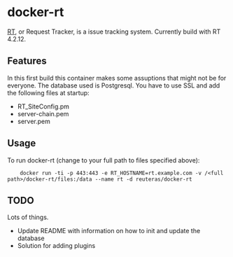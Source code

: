 # docker-rt

[RT](https://www.bestpractical.com/rt/), or Request Tracker, is a issue tracking system. Currently build with RT 4.2.12.

## Features

In this first build this container makes some assuptions that might not be for everyone. The database used is Postgresql. You have to use SSL and add the following files at startup:

* RT_SiteConfig.pm
* server-chain.pem
* server.pem

## Usage

To run docker-rt (change to your full path to files specified above):

        docker run -ti -p 443:443 -e RT_HOSTNAME=rt.example.com -v /<full path>/docker-rt/files:/data --name rt -d reuteras/docker-rt

## TODO
Lots of things.

* Update README with information on how to init and update the database
* Solution for adding plugins
